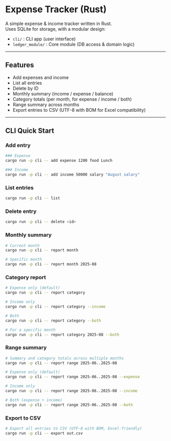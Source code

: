 # Expense Tracker (Rust)

A simple expense & income tracker written in Rust.  
Uses SQLite for storage, with a modular design:

- `cli/` : CLI app (user interface)
- `ledger_module/` : Core module (DB access & domain logic)

---

## Features
- Add expenses and income
- List all entries
- Delete by ID
- Monthly summary (income / expense / balance)
- Category totals (per month, for expense / income / both)
- Range summary across months
- Export entries to CSV (UTF-8 with BOM for Excel compatibility)

---

## CLI Quick Start

### Add entry
```bash
### Expense
cargo run -p cli -- add expense 1200 food Lunch

### Income
cargo run -p cli -- add income 50000 salary "August salary"
```

### List entries
```bash
cargo run -p cli -- list
```

### Delete entry
```bash
cargo run -p cli -- delete <id>
```

### Monthly summary
```bash
# Current month
cargo run -p cli -- report month

# Specific month
cargo run -p cli -- report month 2025-08
```

### Category report
```bash
# Expense only (default)
cargo run -p cli -- report category

# Income only
cargo run -p cli -- report category --income

# Both
cargo run -p cli -- report category --both

# For a specific month
cargo run -p cli -- report category 2025-08 --both
```

### Range summary
```bash
# Summary and category totals across multiple months
cargo run -p cli -- report range 2025-06..2025-08

# Expense only (default)
cargo run -p cli -- report range 2025-06..2025-08 --expense

# Income only
cargo run -p cli -- report range 2025-06..2025-08 --income

# Both (expense + income)
cargo run -p cli -- report range 2025-06..2025-08 --both
```

### Export to CSV
```bash
# Export all entries to CSV (UTF-8 with BOM, Excel-friendly)
cargo run -p cli -- export out.csv
```
